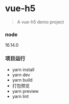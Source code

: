 # vue-h5
> A vue-h5 demo project

### node
16.14.0

### 项目运行
- yarn install
- yarn dev
- yarn build
- 打包预览
- yarn preview
- yarn lint
